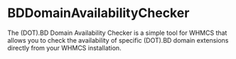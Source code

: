# BDDomainAvailabilityChecker
The (DOT).BD Domain Availability Checker is a simple tool for WHMCS that allows you to check the availability of specific (DOT).BD domain extensions directly from your WHMCS installation.
